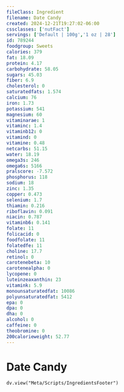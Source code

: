 ```yaml
---
fileClass: Ingredient
filename: Date Candy
created: 2024-12-21T19:27:02-06:00
cssclasses: ['nutFact']
servings: ['Default | 100g','1 oz | 28']
id: 789244
foodgroup: Sweets
calories: 379
fat: 18.09
protein: 4.17
carbohydrate: 58.05
sugars: 45.03
fiber: 6.9
cholesterol: 0
saturatedfats: 1.574
calcium: 76
iron: 1.73
potassium: 541
magnesium: 60
vitaminarae: 1
vitaminc: 1.4
vitaminb12: 0
vitamind: 0
vitamine: 0.48
netcarbs: 51.15
water: 18.19
omega3s: 246
omega6s: 5166
pralscore: -7.572
phosphorus: 118
sodium: 18
zinc: 1.35
copper: 0.473
selenium: 1.7
thiamin: 0.216
riboflavin: 0.091
niacin: 0.787
vitaminb6: 0.141
folate: 11
folicacid: 0
foodfolate: 11
folatedfe: 11
choline: 17.7
retinol: 0
carotenebeta: 10
carotenealpha: 0
lycopene: 0
luteinzeaxanthin: 23
vitamink: 5.9
monounsaturatedfat: 10086
polyunsaturatedfat: 5412
epa: 0
dpa: 0
dha: 0
alcohol: 0
caffeine: 0
theobromine: 0
200calorieweight: 52.77
---
```


# Date Candy

```dataviewjs
dv.view("Meta/Scripts/IngredientsFooter")
```